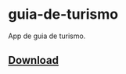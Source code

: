 # guia-de-turismo
App de guia de turismo.
## [Download](https://github.com/proxlu/guia-de-turismo/releases/download/maps/app-debug.apk)
